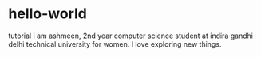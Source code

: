 # hello-world
tutorial
i am ashmeen, 2nd year computer science student at indira gandhi delhi technical
university for women. I love exploring new things.

